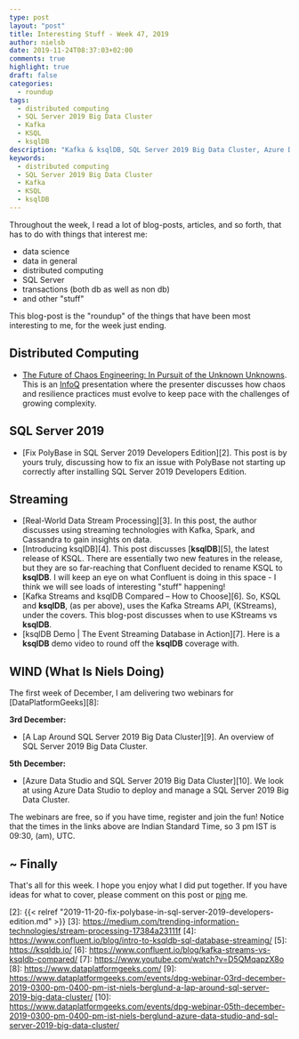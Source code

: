 ```yaml
---
type: post
layout: "post"
title: Interesting Stuff - Week 47, 2019
author: nielsb
date: 2019-11-24T08:37:03+02:00
comments: true
highlight: true
draft: false
categories:
  - roundup
tags:
  - distributed computing
  - SQL Server 2019 Big Data Cluster
  - Kafka
  - KSQL
  - ksqlDB
description: "Kafka & ksqlDB, SQL Server 2019 Big Data Cluster, Azure Data Studio, and other interesting topics."
keywords:
  - distributed computing
  - SQL Server 2019 Big Data Cluster
  - Kafka
  - KSQL
  - ksqlDB   
---
```


Throughout the week, I read a lot of blog-posts, articles, and so forth, that has to do with things that interest me:

* data science
* data in general
* distributed computing
* SQL Server
* transactions (both db as well as non db)
* and other "stuff"

This blog-post is the "roundup" of the things that have been most interesting to me, for the week just ending.

<!--more-->

## Distributed Computing

* [The Future of Chaos Engineering: In Pursuit of the Unknown Unknowns][1]. This is an [InfoQ][iq] presentation where the presenter discusses how chaos and resilience practices must evolve to keep pace with the challenges of growing complexity.

## SQL Server 2019

* [Fix PolyBase in SQL Server 2019 Developers Edition][2]. This post is by yours truly, discussing how to fix an issue with PolyBase not starting up correctly after installing SQL Server 2019 Developers Edition.

## Streaming

* [Real-World Data Stream Processing][3]. In this post, the author discusses using streaming technologies with Kafka, Spark, and Cassandra to gain insights on data.
* [Introducing ksqlDB][4]. This post discusses [**ksqlDB**][5], the latest release of KSQL. There are essentially two new features in the release, but they are so far-reaching that Confluent decided to rename KSQL to **ksqlDB**. I will keep an eye on what Confluent is doing in this space - I think we will see loads of interesting "stuff" happening!
* [Kafka Streams and ksqlDB Compared – How to Choose][6]. So, KSQL and **ksqlDB**, (as per above), uses the Kafka Streams API, (KStreams), under the covers. This blog-post discusses when to use KStreams vs **ksqlDB**.
* [ksqlDB Demo | The Event Streaming Database in Action][7]. Here is a **ksqlDB** demo video to round off the **ksqlDB** coverage with.

## WIND (What Is Niels Doing)

The first week of December, I am delivering two webinars for [DataPlatformGeeks][8]:

**3rd December:**

* [A Lap Around SQL Server 2019 Big Data Cluster][9]. An overview of SQL Server 2019 Big Data Cluster.

**5th December:**

* [Azure Data Studio and SQL Server 2019 Big Data Cluster][10]. We look at using Azure Data Studio to deploy and manage a SQL Server 2019 Big Data Cluster.

The webinars are free, so if you have time, register and join the fun! Notice that the times in the links above are Indian Standard Time, so 3 pm IST is 09:30, (am), UTC.

## ~ Finally

That's all for this week. I hope you enjoy what I did put together. If you have ideas for what to cover, please comment on this post or [ping][ma] me.

[ma]: mailto:niels.it.berglund@gmail.com
[mp]: https://blog.acolyer.org
[iq]: https://www.infoq.com/
[ew]: http://sqlonice.com/
[re]: http://blog.revolutionanalytics.com
[sqsk]: https://www.sqlskills.com
[mdaveyblog]: https://mdavey.wordpress.com/
[charlblog]: https://charlla.com/

[jovpop]: https://twitter.com/JovanPop_MSFT
[bobw]: https://twitter.com/bobwardms
[revod]: https://twitter.com/revodavid
[lonny]: https://twitter.com/sqL_handLe
[ewtw]: https://twitter.com/sqlOnIce
[buckw]: https://twitter.com/BuckWoodyMSFT
[mattw]: https://twitter.com/matthewwarren
[murba]: https://twitter.com/muratdemirbas
[daveda]: https://twitter.com/davidthecoder
[adcol]: https://twitter.com/adriancolyer
[jesrod]: https://twitter.com/jrdothoughts
[tomaz]: https://twitter.com/tomaz_tsql
[dataart]: https://twitter.com/dataartisans
[luis]: https://twitter.com/luis_de_sousa
[benstop]: https://twitter.com/benstopford
[conflu]: https://twitter.com/confluentinc
[tylert]: https://twitter.com/tyler_treat
[andrewng]: https://twitter.com/AndrewYNg
[lawr]: https://twitter.com/bytezn
[jue]: https://twitter.com/b0rk
[yan]: https://twitter.com/theburningmonk
[danny]: https://twitter.com/g9yuayon
[rmoff]: https://twitter.com/rmoff
[ryansw]: https://twitter.com/ryanswanstrom
[pabloc]: https://twitter.com/pabloc_ds
[mklep]: https://twitter.com/martinkl
[mdavey]: https://twitter.com/matt_davey
[jboner]: https://twitter.com/jboner
[joeduff]: https://twitter.com/funcOfJoe
[charl]: https://twitter.com/charllamprecht
[dbricks]: https://twitter.com/databricks
[adsit]: https://twitter.com/SitnikAdam
[vicky]: https://twitter.com/vickyharp
[dscentral]: https://twitter.com/DataScienceCtrl
[natemc]: https://twitter.com/natemcmaster
[ads]: https://twitter.com/azuredatastudio

[1]: https://www.infoq.com/presentations/conde-nast-chaos-resilience/
[2]: {{< relref "2019-11-20-fix-polybase-in-sql-server-2019-developers-edition.md" >}}
[3]: https://medium.com/trending-information-technologies/stream-processing-17384a23111f
[4]: https://www.confluent.io/blog/intro-to-ksqldb-sql-database-streaming/
[5]: https://ksqldb.io/
[6]: https://www.confluent.io/blog/kafka-streams-vs-ksqldb-compared/
[7]: https://www.youtube.com/watch?v=D5QMqapzX8o
[8]: https://www.dataplatformgeeks.com/
[9]: https://www.dataplatformgeeks.com/events/dpg-webinar-03rd-december-2019-0300-pm-0400-pm-ist-niels-berglund-a-lap-around-sql-server-2019-big-data-cluster/
[10]: https://www.dataplatformgeeks.com/events/dpg-webinar-05th-december-2019-0300-pm-0400-pm-ist-niels-berglund-azure-data-studio-and-sql-server-2019-big-data-cluster/